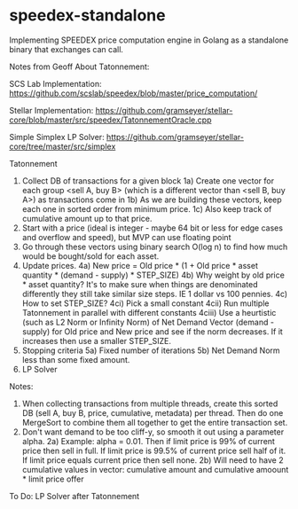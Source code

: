# speedex-standalone
Implementing SPEEDEX price computation engine in Golang as a standalone binary that exchanges can call.

Notes from Geoff About Tatonnement:

SCS Lab Implementation: https://github.com/scslab/speedex/blob/master/price_computation/

Stellar Implementation: https://github.com/gramseyer/stellar-core/blob/master/src/speedex/TatonnementOracle.cpp

Simple Simplex LP Solver: https://github.com/gramseyer/stellar-core/tree/master/src/simplex

Tatonnement

1) Collect DB of transactions for a given block
    1a) Create one vector for each group <sell A, buy B> (which is a different vector than <sell B, buy A>) as transactions come in
    1b) As we are building these vectors, keep each one in sorted order from minimum price.
    1c) Also keep track of cumulative amount up to that price.
2) Start with a price (ideal is integer - maybe 64 bit or less for edge cases and overflow and speed), but MVP can use floating point
3) Go through these vectors using binary search O(log n) to find how much would be bought/sold for each asset.
4) Update prices.
    4a) New price = Old price * (1 + Old price * asset quantity * (demand - supply) * STEP_SIZE)
    4b) Why weight by old price * asset quantity? It's to make sure when things are denominated differently they still take similar size steps. IE 1 dollar vs 100 pennies.
    4c) How to set STEP_SIZE? 
        4ci) Pick a small constant
        4cii) Run multiple Tatonnement in parallel with different constants
        4ciii) Use a heurtistic (such as L2 Norm or Infinity Norm) of Net Demand Vector (demand - supply) for Old price and New price and see if the norm decreases. If it increases then use a smaller STEP_SIZE.
5) Stopping criteria
    5a) Fixed number of iterations
    5b) Net Demand Norm less than some fixed amount.
6) LP Solver

Notes:
1) When collecting transactions from multiple threads, create this sorted DB (sell A, buy B, price, cumulative, metadata) per thread. Then do one MergeSort to combine them all together to get the entire transaction set.
2) Don't want demand to be too cliff-y, so smooth it out using a parameter alpha.
    2a) Example: alpha = 0.01. Then if limit price is 99% of current price then sell in full. If limit price is 99.5% of current price sell half of it. If limit price equals current price then sell none.
    2b) Will need to have 2 cumulative values in vector: cumulative amount and cumulative amoount * limit price offer



To Do:
    LP Solver after Tatonnement

